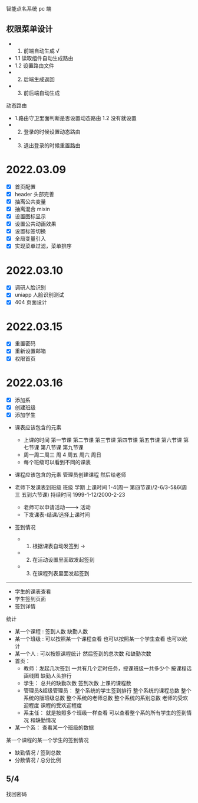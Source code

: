 智能点名系统 pc 端

## 权限菜单设计

- 1.  前端自动生成 √
- 1.1 读取组件自动生成路由
- 1.2 设置路由文件
- 2.  后端生成返回
- 3.  前后端自动生成

动态路由

- 1.路由守卫里面判断是否设置动态路由
  1.2 没有就设置
- 2. 登录的时候设置动态路由
- 3. 退出登录的时候重置路由

# 2022.03.09

- [x] 首页配置
- [x] header 头部完善
- [x] 抽离公共变量
- [x] 抽离混合 mixin
- [x] 设置图标显示
- [x] 设置公共动画效果
- [x] 设置标签切换
- [x] 全局变量引入
- [x] 实现菜单过滤，菜单排序

# 2022.03.10

- [x] 调研人脸识别
- [x] uniapp 人脸识别测试
- [x] 404 页面设计

# 2022.03.15

- [x] 重置密码
- [x] 重新设置邮箱
- [x] 权限首页

# 2022.03.16

- [x] 添加系
- [x] 创建班级
- [x] 添加学生

- 课表应该包含的元素

  - 上课的时间 第一节课 第二节课 第三节课 第四节课 第五节课 第六节课 第七节课 第八节课 第九节课
  - 周一周二周三 周 4 周五 周六 周日
  - 每个班级可以看到不同的课表

- 课程应该包含的元素
  管理员创建课程 然后给老师
- 老师下发课表到班级
  班级 学期 上课时间 1-4(周一 第四节课)/2-6/3-5&6(周三 五到六节课) 持续时间 1999-1-12/2000-2-23

  - 老师可以申请活动---> 活动
  - 下发课表-结课/选择上课时间

- 签到情况

  - 1. 根据课表自动发签到 ->
  - 2. 在活动设置里面取发起签到
  - 3. 在课程列表里面发起签到

---

- 学生的课表查看
- 学生签到页面
- 签到详情

统计

- 某一个课程 : 签到人数 缺勤人数
- 某一个班级 : 可以按照某一个课程查看 也可以按照某一个学生查看 也可以统计
- 某一个人 : 可以按照课程统计 然后签到的总次数 和缺勤次数
- 首页：
  - 教师：发起几次签到 一共有几个定时任务，授课班级一共多少个
    按课程话画线图
    缺勤人头排行
  - 学生：
    总共的缺勤次数
    签到次数
    上课的课程数
  - 管理员&超级管理员：
    整个系统的学生签到排行
    整个系统的课程总数
    整个系统的版班级总数
    整个系统的老师总数
    整个系统的系别总数
    老师的受欢迎程度
    课程的受欢迎程度
  - 系主任： 就是按照多个班级一样查看 可以查看整个系的所有学生的签到情况 和缺勤情况
- 某一个系： 查看某一个班级的数据

某一个课程的某一个学生的签到情况

- 缺勤情况 / 签到总数
- 分数情况 / 总分比例




## 5/4

找回密码




